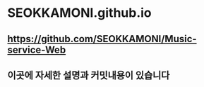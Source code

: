 # SEOKKAMONI.github.io

## https://github.com/SEOKKAMONI/Music-service-Web
## 이곳에 자세한 설명과 커밋내용이 있습니다
